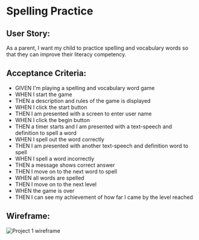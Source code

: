 # Spelling Practice

## User Story: 

As a parent, I want my child to practice spelling and vocabulary words so that they can improve their literacy competency. 

## Acceptance Criteria:

* GIVEN I'm playing a spelling and vocabulary word game
* WHEN I start the game
* THEN a description and rules of the game is displayed
* WHEN I click the start button
* THEN I am presented with a screen to enter user name
* WHEN I click the begin button
* THEN a timer starts and I am presented with a text-speech and definition to spell a word
* WHEN I spell out the word correctly
* THEN I am presented with another text-speech and definition word to spell
* WHEN I spell a word incorrectly
* THEN a message shows correct answer 
* THEN I move on to the next word to spell 
* WHEN all words are spelled
* THEN I move on to the next level
* WHEN the game is over
* THEN I can see my achievement of how far I came by the level reached


## Wireframe:

![Project 1 wireframe](https://user-images.githubusercontent.com/92699311/148330879-d23fd148-e7eb-4b41-8a13-1e70b39c1dd6.png)